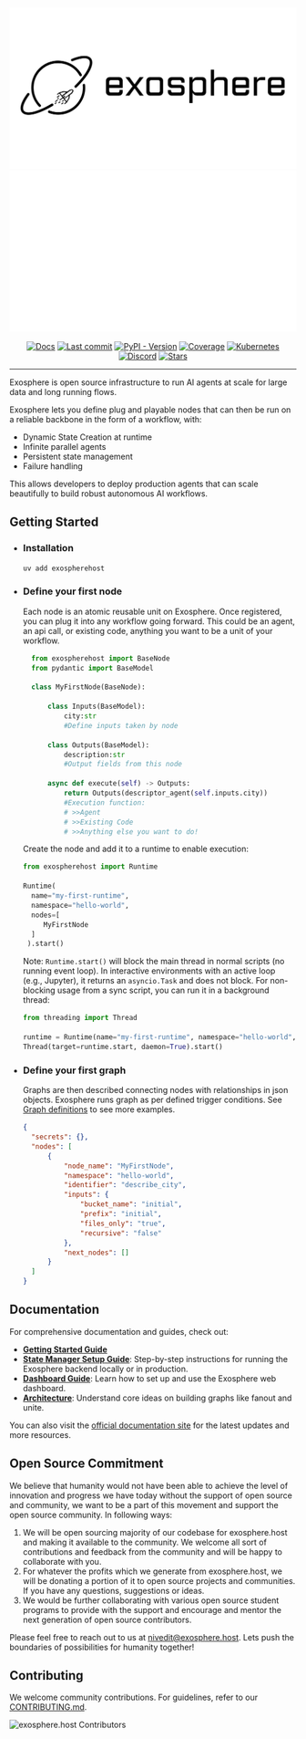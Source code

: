 ![logo light](assets/logo-light.svg#gh-light-mode-only)
![logo dark](assets/logo-dark.svg#gh-dark-mode-only)

<p align="center">
  <a href="https://docs.exosphere.host"><img src="https://img.shields.io/badge/docs-latest-success" alt="Docs"></a>
  <a href="https://github.com/exospherehost/exospherehost/commits/main"><img src="https://img.shields.io/github/last-commit/exospherehost/exospherehost" alt="Last commit"></a>
  <a href="https://pypi.org/project/exospherehost/"><img src="https://img.shields.io/pypi/v/exospherehost" alt="PyPI - Version"></a>
  <a href="https://codecov.io/gh/exospherehost/exospherehost"><img src="https://img.shields.io/codecov/c/gh/exospherehost/exospherehost" alt="Coverage"></a>
  <a href="https://github.com/orgs/exospherehost/packages?repo_name=exospherehost"><img src="https://img.shields.io/badge/Kubernetes-native-326ce5?logo=kubernetes&logoColor=white" alt="Kubernetes"></a>
  <a href="https://discord.com/invite/zT92CAgvkj"><img src="https://badgen.net/discord/members/zT92CAgvkj" alt="Discord"></a>
  <a href="https://github.com/exospherehost/exospherehost"><img src="https://img.shields.io/github/stars/exospherehost/exospherehost?style=social" alt="Stars"></a>
</p>

---

Exosphere is open source infrastructure to run AI agents at scale for large data and long running flows.

Exosphere lets you define plug and playable nodes that can then be run on a reliable backbone in the form of a workflow, with:
- Dynamic State Creation at runtime
- Infinite parallel agents 
- Persistent state management
- Failure handling

This allows developers to deploy production agents that can scale beautifully to build robust autonomous AI workflows.



## Getting Started

- ### Installation
  ```bash
  uv add exospherehost
  ```

- ### Define your first node
   Each node is an atomic reusable unit on Exosphere. Once registered, you can plug it into any workflow going forward. This could be an agent, an api call, or existing code, anything you want to be a unit of your workflow. 
  ```python
    from exospherehost import BaseNode
    from pydantic import BaseModel

    class MyFirstNode(BaseNode):

        class Inputs(BaseModel):
            city:str
            #Define inputs taken by node

        class Outputs(BaseModel):
            description:str
            #Output fields from this node            

        async def execute(self) -> Outputs:    
            return Outputs(descriptor_agent(self.inputs.city))        
            #Execution function:
            # >>Agent
            # >>Existing Code
            # >>Anything else you want to do!
  ```

 

  Create the node and add it to a runtime to enable execution:
  ```python
  from exospherehost import Runtime

  Runtime(
    name="my-first-runtime",
    namespace="hello-world",
    nodes=[
       MyFirstNode
    ]
   ).start()
  ```

  Note: `Runtime.start()` will block the main thread in normal scripts (no running event loop). In interactive environments with an active loop (e.g., Jupyter), it returns an `asyncio.Task` and does not block. For non-blocking usage from a sync script, you can run it in a background thread:

  ```python
  from threading import Thread

  runtime = Runtime(name="my-first-runtime", namespace="hello-world", nodes=[MyFirstNode])
  Thread(target=runtime.start, daemon=True).start()
  ```

- ### Define your first graph
  
  Graphs are then described connecting nodes with relationships in json objects. Exosphere runs graph as per defined trigger conditions. See [Graph definitions](https://docs.exosphere.host/exosphere/create-graph/) to see more examples.
  ```json
  {
    "secrets": {},
    "nodes": [
        {
            "node_name": "MyFirstNode",
            "namespace": "hello-world",
            "identifier": "describe_city",
            "inputs": {
                "bucket_name": "initial",
                "prefix": "initial",
                "files_only": "true",
                "recursive": "false"
            },
            "next_nodes": []
        }
    ]
  }
  ```

## Documentation

For comprehensive documentation and guides, check out:


- **[Getting Started Guide](https://docs.exosphere.host/getting-started)**
- **[State Manager Setup Guide](https://docs.exosphere.host/exosphere/state-manager-setup)**: Step-by-step instructions for running the Exosphere backend locally or in production.
- **[Dashboard Guide](https://docs.exosphere.host/exosphere/dashboard)**: Learn how to set up and use the Exosphere web dashboard.
- **[Architecture](https://docs.exosphere.host/exosphere/architecture)**: Understand core ideas on building graphs like fanout and unite.

You can also visit the [official documentation site](https://docs.exosphere.host) for the latest updates and more resources.




## Open Source Commitment

We believe that humanity would not have been able to achieve the level of innovation and progress we have today without the support of open source and community, we want to be a part of this movement and support the open source community. In following ways: 

1. We will be open sourcing majority of our codebase for exosphere.host and making it available to the community. We welcome all sort of contributions and feedback from the community and will be happy to collaborate with you.
2. For whatever the profits which we generate from exosphere.host, we will be donating a portion of it to open source projects and communities. If you have any questions, suggestions or ideas.
3. We would be further collaborating with various open source student programs to provide with the support and encourage and mentor the next generation of open source contributors.

Please feel free to reach out to us at [nivedit@exosphere.host](mailto:nivedit@exosphere.host). Lets push the boundaries of possibilities for humanity together!


## Contributing

We welcome community contributions. For guidelines, refer to our [CONTRIBUTING.md](https://github.com/exospherehost/exospherehost/blob/main/CONTRIBUTING.md).

![exosphere.host Contributors](https://contrib.rocks/image?repo=exospherehost/exospherehost)



